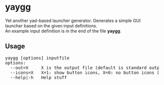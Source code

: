 # yaygg
Yet another yad-based launcher generator. Generates a simple GUI launcher based on the given input definitions.<br>
An example input definition is in the end of the file <b>yaygg</b>.

<H2>Usage</H2>
<pre>
yaygg [options] inputfile
options:
  --out=X     X is the output file (default is standard output)
  --icons=X   X=1: show button icons, X=0: no button icons (default)
  --help|-h   Help stuff
</pre>
